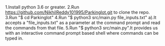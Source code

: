 1.Install python 3.6 or greater. 
2.Run https://github.com/NikhilReddy101995/Parkinglot.git to clone the repo.
3.Run "$ cd Parkinglot" 
4.Run "$ python3 src/main.py file_inputs.txt" 
      a).It accepts a "file_inputs.txt" as a parameter at the command prompt and read the commands from that file. 
5.Run "$ python3 src/main.py".It provides us with an interactive command prompt based shell where commands can be typed in.
